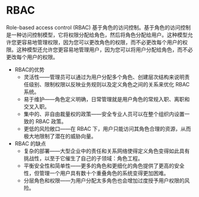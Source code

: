 # RBAC

Role-based access control (RBAC) 基于角色的访问控制。基于角色的访问控制是一种访问控制模型，它将权限分配给角色，然后将角色分配给用户。这种模型允许您更容易地管理权限，因为您可以更改角色的权限，而不必更改每个用户的权限。这种模型还允许您更容易地管理用户，因为您可以将用户分配给角色，而不必更改每个用户的权限。

* RBAC的优势
  * 灵活性——管理员可以通过为用户分配多个角色、创建层次结构来说明责任级别、限制权限以反映业务规则以及定义角色之间的关系来优化 RBAC 系统。
  * 易于维护——角色定义明确，日常管理就是用户角色的常规入职、离职和交叉入职。
  * 集中的、非自由裁量权的政策——安全专业人员可以在整个组织内设置一致的 RBAC 政策。
  * 更低的风险敞口——在 RBAC 下，用户只能访问其角色合理的资源，从而极大地限制了潜在的威胁向量。
* RBAC 的缺点
  * 复杂的部署——大型企业中的责任和关系网络使得定义角色变得如此具有挑战性，以至于它催生了自己的子领域：角色工程。
  * 平衡安全性和简单性——更多的角色和更细化的角色提供了更高的安全性，但管理一个用户具有数十个重叠角色的系统变得更加困难。
  * 分层角色和权限——为用户分配太多角色也会增加过度授予用户权限的风险。